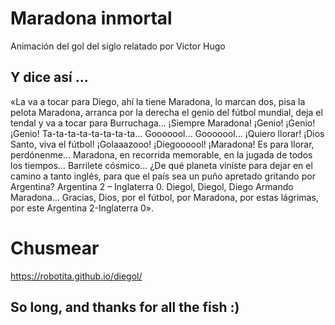 # Maradona inmortal

Animación del gol del siglo relatado por Victor Hugo

## Y dice así ...

«La va a tocar para Diego, ahí la tiene Maradona, lo marcan dos, pisa la pelota Maradona, arranca por la derecha el genio del fútbol mundial, deja el tendal y va a tocar para Burruchaga… ¡Siempre Maradona! ¡Genio! ¡Genio! ¡Genio! Ta-ta-ta-ta-ta-ta-ta-ta… Gooooool… Gooooool… ¡Quiero llorar! ¡Dios Santo, viva el fútbol! ¡Golaaazooo! ¡Diegoooool! ¡Maradona! Es para llorar, perdónenme… Maradona, en recorrida memorable, en la jugada de todos los tiempos… Barrilete cósmico… ¿De qué planeta viniste para dejar en el camino a tanto inglés, para que el país sea un puño apretado gritando por Argentina? Argentina 2 – Inglaterra 0. Diegol, Diegol, Diego Armando Maradona… Gracias, Dios, por el fútbol, por Maradona, por estas lágrimas, por este Argentina 2-Inglaterra 0».

# Chusmear

https://robotita.github.io/diegol/



## So long, and thanks for all the fish :)
